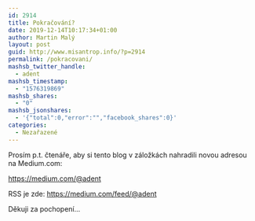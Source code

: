 ```yaml
---
id: 2914
title: Pokračování?
date: 2019-12-14T10:17:34+01:00
author: Martin Malý
layout: post
guid: http://www.misantrop.info/?p=2914
permalink: /pokracovani/
mashsb_twitter_handle:
  - adent
mashsb_timestamp:
  - "1576319869"
mashsb_shares:
  - "0"
mashsb_jsonshares:
  - '{"total":0,"error":"","facebook_shares":0}'
categories:
  - Nezařazené
---
```

Prosím p.t. čtenáře, aby si tento blog v záložkách nahradili novou adresou na Medium.com:

<https://medium.com/@adent>

RSS je zde: <https://medium.com/feed/@adent> 

Děkuji za pochopení&#8230;